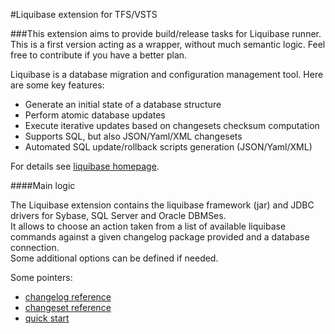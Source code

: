 #Liquibase extension for TFS/VSTS

###This extension aims to provide build/release tasks for Liquibase runner.  This is a first version acting as a wrapper, without much semantic logic. Feel free to contribute if you have a better plan.  
  
Liquibase is a database migration and configuration management tool. Here are some key features:  
  
- Generate an initial state of a database structure  
- Perform atomic database updates  
- Execute iterative updates based on changesets checksum computation  
- Supports SQL, but also JSON/Yaml/XML changesets  
- Automated SQL update/rollback scripts generation (JSON/Yaml/XML)  
  
For details see [liquibase homepage](http://www.liquibase.org).  

####Main logic  
  
The Liquibase extension contains the liquibase framework (jar) and JDBC drivers for Sybase, SQL Server and Oracle DBMSes.  
It allows to choose an action taken from a list of available liquibase commands against a given changelog package provided and a database connection.  
Some additional options can be defined if needed.  
  
Some pointers:  
- [changelog reference](http://www.liquibase.org/documentation/databasechangelog.html)  
- [changeset reference](http://www.liquibase.org/documentation/changeset.html)  
- [quick start](http://www.liquibase.org/quickstart.html)  
  
